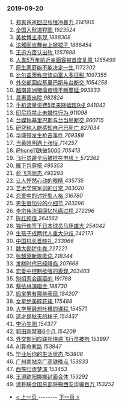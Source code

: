### 2019-09-20 
1. [ 郑爽爸爸回应张恒冷暴力 ](https://s.weibo.com/weibo?q=%23%E9%83%91%E7%88%BD%E7%88%B8%E7%88%B8%E5%9B%9E%E5%BA%94%E5%BC%A0%E6%81%92%E5%86%B7%E6%9A%B4%E5%8A%9B%23&Refer=top) *2141915*
1. [ 全国入秋进程图 ](https://s.weibo.com/weibo?q=%23%E5%85%A8%E5%9B%BD%E5%85%A5%E7%A7%8B%E8%BF%9B%E7%A8%8B%E5%9B%BE%23&Refer=top) *1923524*
1. [ 美妆博主李现 ](https://s.weibo.com/weibo?q=%E7%BE%8E%E5%A6%86%E5%8D%9A%E4%B8%BB%E6%9D%8E%E7%8E%B0&Refer=top) *1888308*
1. [ 泫雅回应舞台上掀裙子 ](https://s.weibo.com/weibo?q=%23%E6%B3%AB%E9%9B%85%E5%9B%9E%E5%BA%94%E8%88%9E%E5%8F%B0%E4%B8%8A%E6%8E%80%E8%A3%99%E5%AD%90%23&Refer=top) *1886454*
1. [ 王迅方否认出轨 ](https://s.weibo.com/weibo?q=%23%E7%8E%8B%E8%BF%85%E6%96%B9%E5%90%A6%E8%AE%A4%E5%87%BA%E8%BD%A8%23&Refer=top) *1257888*
1. [ 人类5万年前近亲面容被首度复原 ](https://s.weibo.com/weibo?q=%23%E4%BA%BA%E7%B1%BB5%E4%B8%87%E5%B9%B4%E5%89%8D%E8%BF%91%E4%BA%B2%E9%9D%A2%E5%AE%B9%E8%A2%AB%E9%A6%96%E5%BA%A6%E5%A4%8D%E5%8E%9F%23&Refer=top) *1255499*
1. [ 原生家庭能不能决定一生 ](https://s.weibo.com/weibo?q=%23%E5%8E%9F%E7%94%9F%E5%AE%B6%E5%BA%AD%E8%83%BD%E4%B8%8D%E8%83%BD%E5%86%B3%E5%AE%9A%E4%B8%80%E7%94%9F%23&Refer=top) *1172302*
1. [ 比尔盖茨称应该向富人多征税 ](https://s.weibo.com/weibo?q=%23%E6%AF%94%E5%B0%94%E7%9B%96%E8%8C%A8%E7%A7%B0%E5%BA%94%E8%AF%A5%E5%90%91%E5%AF%8C%E4%BA%BA%E5%A4%9A%E5%BE%81%E7%A8%8E%23&Refer=top) *1097355*
1. [ 外交部回应基里巴斯与台断交 ](https://s.weibo.com/weibo?q=%E5%A4%96%E4%BA%A4%E9%83%A8%E5%9B%9E%E5%BA%94%E5%9F%BA%E9%87%8C%E5%B7%B4%E6%96%AF%E4%B8%8E%E5%8F%B0%E6%96%AD%E4%BA%A4&Refer=top) *1054258*
1. [ 越南非洲猪瘟疫情不断蔓延 ](https://s.weibo.com/weibo?q=%23%E8%B6%8A%E5%8D%97%E9%9D%9E%E6%B4%B2%E7%8C%AA%E7%98%9F%E7%96%AB%E6%83%85%E4%B8%8D%E6%96%AD%E8%94%93%E5%BB%B6%23&Refer=top) *993933*
1. [ 具惠善出院 ](https://s.weibo.com/weibo?q=%23%E5%85%B7%E6%83%A0%E5%96%84%E5%87%BA%E9%99%A2%23&Refer=top) *982824*
1. [ 手机流量资费5年来降幅超9成 ](https://s.weibo.com/weibo?q=%23%E6%89%8B%E6%9C%BA%E6%B5%81%E9%87%8F%E8%B5%84%E8%B4%B95%E5%B9%B4%E6%9D%A5%E9%99%8D%E5%B9%85%E8%B6%859%E6%88%90%23&Refer=top) *941042*
1. [ 印尼将禁止未婚性行为 ](https://s.weibo.com/weibo?q=%23%E5%8D%B0%E5%B0%BC%E5%B0%86%E7%A6%81%E6%AD%A2%E6%9C%AA%E5%A9%9A%E6%80%A7%E8%A1%8C%E4%B8%BA%23&Refer=top) *911098*
1. [ 台媒称基里巴斯与台当局断交 ](https://s.weibo.com/weibo?q=%23%E5%8F%B0%E5%AA%92%E7%A7%B0%E5%9F%BA%E9%87%8C%E5%B7%B4%E6%96%AF%E4%B8%8E%E5%8F%B0%E5%BD%93%E5%B1%80%E6%96%AD%E4%BA%A4%23&Refer=top) *860715*
1. [ 研究称人能感知自己已死亡 ](https://s.weibo.com/weibo?q=%23%E7%A0%94%E7%A9%B6%E7%A7%B0%E4%BA%BA%E8%83%BD%E6%84%9F%E7%9F%A5%E8%87%AA%E5%B7%B1%E5%B7%B2%E6%AD%BB%E4%BA%A1%23&Refer=top) *827034*
1. [ 华盛顿发生枪击事件 ](https://s.weibo.com/weibo?q=%23%E5%8D%8E%E7%9B%9B%E9%A1%BF%E5%8F%91%E7%94%9F%E6%9E%AA%E5%87%BB%E4%BA%8B%E4%BB%B6%23&Refer=top) *769389*
1. [ 当黄晓明遇上张恒 ](https://s.weibo.com/weibo?q=%23%E5%BD%93%E9%BB%84%E6%99%93%E6%98%8E%E9%81%87%E4%B8%8A%E5%BC%A0%E6%81%92%23&Refer=top) *714257*
1. [ iPhone11跌破5000 ](https://s.weibo.com/weibo?q=%23iPhone11%E8%B7%8C%E7%A0%B45000%23&Refer=top) *705413*
1. [ 飞行员跳伞后被挂在电线上 ](https://s.weibo.com/weibo?q=%23%E9%A3%9E%E8%A1%8C%E5%91%98%E8%B7%B3%E4%BC%9E%E5%90%8E%E8%A2%AB%E6%8C%82%E5%9C%A8%E7%94%B5%E7%BA%BF%E4%B8%8A%23&Refer=top) *572362*
1. [ 腋下包穿搭 ](https://s.weibo.com/weibo?q=%23%E8%85%8B%E4%B8%8B%E5%8C%85%E7%A9%BF%E6%90%AD%23&Refer=top) *495353*
1. [ 俞飞鸿状态 ](https://s.weibo.com/weibo?q=%23%E4%BF%9E%E9%A3%9E%E9%B8%BF%E7%8A%B6%E6%80%81%23&Refer=top) *492293*
1. [ 让人怦然心动的眼睛 ](https://s.weibo.com/weibo?q=%23%E8%AE%A9%E4%BA%BA%E6%80%A6%E7%84%B6%E5%BF%83%E5%8A%A8%E7%9A%84%E7%9C%BC%E7%9D%9B%23&Refer=top) *435735*
1. [ 艺术学院军训的日常 ](https://s.weibo.com/weibo?q=%23%E8%89%BA%E6%9C%AF%E5%AD%A6%E9%99%A2%E5%86%9B%E8%AE%AD%E7%9A%84%E6%97%A5%E5%B8%B8%23&Refer=top) *383020*
1. [ 恋爱中的讨好型人格 ](https://s.weibo.com/weibo?q=%23%E6%81%8B%E7%88%B1%E4%B8%AD%E7%9A%84%E8%AE%A8%E5%A5%BD%E5%9E%8B%E4%BA%BA%E6%A0%BC%23&Refer=top) *316780*
1. [ 男生很加分的小细节 ](https://s.weibo.com/weibo?q=%23%E7%94%B7%E7%94%9F%E5%BE%88%E5%8A%A0%E5%88%86%E7%9A%84%E5%B0%8F%E7%BB%86%E8%8A%82%23&Refer=top) *283296*
1. [ 李宗伟流泪回忆抗癌过程 ](https://s.weibo.com/weibo?q=%23%E6%9D%8E%E5%AE%97%E4%BC%9F%E6%B5%81%E6%B3%AA%E5%9B%9E%E5%BF%86%E6%8A%97%E7%99%8C%E8%BF%87%E7%A8%8B%23&Refer=top) *272296*
1. [ 陈红颜值 ](https://s.weibo.com/weibo?q=%23%E9%99%88%E7%BA%A2%E9%A2%9C%E5%80%BC%23&Refer=top) *264562*
1. [ 独行侠签下日本球员马场雄大 ](https://s.weibo.com/weibo?q=%E7%8B%AC%E8%A1%8C%E4%BE%A0%E7%AD%BE%E4%B8%8B%E6%97%A5%E6%9C%AC%E7%90%83%E5%91%98%E9%A9%AC%E5%9C%BA%E9%9B%84%E5%A4%A7&Refer=top) *254042*
1. [ 生孩子成两代人重大分歧 ](https://s.weibo.com/weibo?q=%23%E7%94%9F%E5%AD%A9%E5%AD%90%E6%88%90%E4%B8%A4%E4%BB%A3%E4%BA%BA%E9%87%8D%E5%A4%A7%E5%88%86%E6%AD%A7%23&Refer=top) *242173*
1. [ 中国机长首映礼 ](https://s.weibo.com/weibo?q=%23%E4%B8%AD%E5%9B%BD%E6%9C%BA%E9%95%BF%E9%A6%96%E6%98%A0%E7%A4%BC%23&Refer=top) *233966*
1. [ 魏大勋铲牛粪 ](https://s.weibo.com/weibo?q=%23%E9%AD%8F%E5%A4%A7%E5%8B%8B%E9%93%B2%E7%89%9B%E7%B2%AA%23&Refer=top) *227221*
1. [ 张韶涵新歌歌词 ](https://s.weibo.com/weibo?q=%23%E5%BC%A0%E9%9F%B6%E6%B6%B5%E6%96%B0%E6%AD%8C%E6%AD%8C%E8%AF%8D%23&Refer=top) *218344*
1. [ 发糕时代已经降临 ](https://s.weibo.com/weibo?q=%23%E5%8F%91%E7%B3%95%E6%97%B6%E4%BB%A3%E5%B7%B2%E7%BB%8F%E9%99%8D%E4%B8%B4%23&Refer=top) *207668*
1. [ 恋爱中控制欲强的表现 ](https://s.weibo.com/weibo?q=%23%E6%81%8B%E7%88%B1%E4%B8%AD%E6%8E%A7%E5%88%B6%E6%AC%B2%E5%BC%BA%E7%9A%84%E8%A1%A8%E7%8E%B0%23&Refer=top) *203403*
1. [ 别招惹会画画的 ](https://s.weibo.com/weibo?q=%23%E5%88%AB%E6%8B%9B%E6%83%B9%E4%BC%9A%E7%94%BB%E7%94%BB%E7%9A%84%23&Refer=top) *191768*
1. [ 蔡依林演唱会 ](https://s.weibo.com/weibo?q=%23%E8%94%A1%E4%BE%9D%E6%9E%97%E6%BC%94%E5%94%B1%E4%BC%9A%23&Refer=top) *188730*
1. [ 妈宝男有哪些表现 ](https://s.weibo.com/weibo?q=%23%E5%A6%88%E5%AE%9D%E7%94%B7%E6%9C%89%E5%93%AA%E4%BA%9B%E8%A1%A8%E7%8E%B0%23&Refer=top) *184207*
1. [ 女星绝美碎花裙 ](https://s.weibo.com/weibo?q=%23%E5%A5%B3%E6%98%9F%E7%BB%9D%E7%BE%8E%E7%A2%8E%E8%8A%B1%E8%A3%99%23&Refer=top) *175488*
1. [ 大学里最想吐槽的课程 ](https://s.weibo.com/weibo?q=%23%E5%A4%A7%E5%AD%A6%E9%87%8C%E6%9C%80%E6%83%B3%E5%90%90%E6%A7%BD%E7%9A%84%E8%AF%BE%E7%A8%8B%23&Refer=top) *154571*
1. [ 这才是秋天的样子 ](https://s.weibo.com/weibo?q=%23%E8%BF%99%E6%89%8D%E6%98%AF%E7%A7%8B%E5%A4%A9%E7%9A%84%E6%A0%B7%E5%AD%90%23&Refer=top) *154437*
1. [ 李沁生图 ](https://s.weibo.com/weibo?q=%E6%9D%8E%E6%B2%81%E7%94%9F%E5%9B%BE&Refer=top) *154377*
1. [ 郭田雨禁赛6个月 ](https://s.weibo.com/weibo?q=%E9%83%AD%E7%94%B0%E9%9B%A8%E7%A6%81%E8%B5%9B6%E4%B8%AA%E6%9C%88&Refer=top) *154209*
1. [ 外交部回应联邦快递飞行员被拘 ](https://s.weibo.com/weibo?q=%E5%A4%96%E4%BA%A4%E9%83%A8%E5%9B%9E%E5%BA%94%E8%81%94%E9%82%A6%E5%BF%AB%E9%80%92%E9%A3%9E%E8%A1%8C%E5%91%98%E8%A2%AB%E6%8B%98&Refer=top) *153997*
1. [ AI算命套路 ](https://s.weibo.com/weibo?q=AI%E7%AE%97%E5%91%BD%E5%A5%97%E8%B7%AF&Refer=top) *153947*
1. [ 毕业后你的生活状态 ](https://s.weibo.com/weibo?q=%23%E6%AF%95%E4%B8%9A%E5%90%8E%E4%BD%A0%E7%9A%84%E7%94%9F%E6%B4%BB%E7%8A%B6%E6%80%81%23&Refer=top) *153806*
1. [ 广州南站京广高铁晚点 ](https://s.weibo.com/weibo?q=%E5%B9%BF%E5%B7%9E%E5%8D%97%E7%AB%99%E4%BA%AC%E5%B9%BF%E9%AB%98%E9%93%81%E6%99%9A%E7%82%B9&Refer=top) *153633*
1. [ 西施归虚梦演 ](https://s.weibo.com/weibo?q=%23%E8%A5%BF%E6%96%BD%E5%BD%92%E8%99%9A%E6%A2%A6%E6%BC%94%23&Refer=top) *153453*
1. [ 王源欧阳娜娜封面合体 ](https://s.weibo.com/weibo?q=%23%E7%8E%8B%E6%BA%90%E6%AC%A7%E9%98%B3%E5%A8%9C%E5%A8%9C%E5%B0%81%E9%9D%A2%E5%90%88%E4%BD%93%23&Refer=top) *153292*
1. [ 谎称联合国总部将搬西安诈骗百万 ](https://s.weibo.com/weibo?q=%23%E8%B0%8E%E7%A7%B0%E8%81%94%E5%90%88%E5%9B%BD%E6%80%BB%E9%83%A8%E5%B0%86%E6%90%AC%E8%A5%BF%E5%AE%89%E8%AF%88%E9%AA%97%E7%99%BE%E4%B8%87%23&Refer=top) *153252* 

- [ < 上一页 ](https://github.com/able8/weibo-hot-record/blob/master/2019-09-19.md) -------- [ 下一页 > ](https://github.com/able8/weibo-hot-record/blob/master/2019-09-21.md)